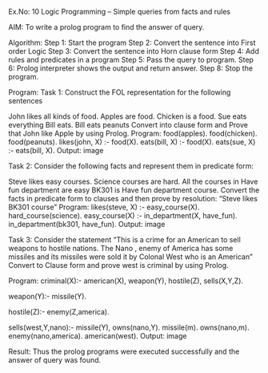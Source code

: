 Ex.No: 10 Logic Programming – Simple queries from facts and rules

AIM:
To write a prolog program to find the answer of query.

Algorithm:
Step 1: Start the program
Step 2: Convert the sentence into First order Logic
Step 3: Convert the sentence into Horn clause form
Step 4: Add rules and predicates in a program
Step 5: Pass the query to program.
Step 6: Prolog interpreter shows the output and return answer.
Step 8: Stop the program.

Program:
Task 1:
Construct the FOL representation for the following sentences

John likes all kinds of food.
Apples are food.
Chicken is a food.
Sue eats everything Bill eats.
Bill eats peanuts
Convert into clause form and Prove that John like Apple by using Prolog.
Program:
food(apples).
food(chicken).
food(peanuts).
likes(john, X) :-
  food(X).
eats(bill, X) :-
 food(X).
eats(sue, X) :-
  eats(bill, X).
Output:
image

Task 2:
Consider the following facts and represent them in predicate form:

Steve likes easy courses.
Science courses are hard.
All the courses in Have fun department are easy
BK301 is Have fun department course.
Convert the facts in predicate form to clauses and then prove by resolution: “Steve likes BK301 course”
Program:
likes(steve, X) :-
 easy_course(X).
hard_course(science).
easy_course(X) :-
 in_department(X, have_fun).
in_department(bk301, have_fun).
Output:
image

Task 3:
Consider the statement
“This is a crime for an American to sell weapons to hostile nations. The Nano , enemy of America has some missiles and its missiles were sold it by Colonal West who is an American”
Convert to Clause form and prove west is criminal by using Prolog.

Program:
criminal(X):-
    american(X),
    weapon(Y),
    hostile(Z),
    sells(X,Y,Z).

weapon(Y):-
    missile(Y).

hostile(Z):-
    enemy(Z,america).

sells(west,Y,nano):-
    missile(Y),
    owns(nano,Y).
missile(m).
owns(nano,m).
enemy(nano,america).
american(west).
Output:
image

Result:
Thus the prolog programs were executed successfully and the answer of query was found.

